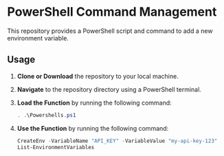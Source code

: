 # PowerShell Command Management

This repository provides a PowerShell script and command to add a new environment variable.

## Usage

1. **Clone or Download** the repository to your local machine.

2. **Navigate** to the repository directory using a PowerShell terminal.

3. **Load the Function** by running the following command:

   ```powershell
   . .\Powershells.ps1
   ```
4. **Use the Function** by running the following command:

    ```powershell
    CreateEnv -VariableName "API_KEY" -VariableValue "my-api-key-123"
    List-EnvironmentVariables
    ```
 
